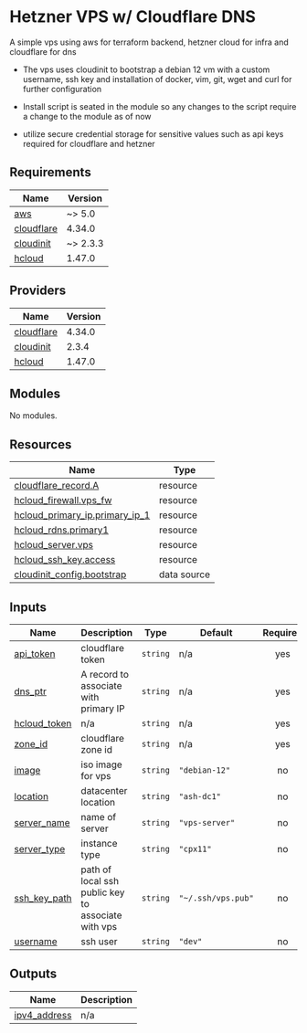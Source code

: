 # Hetzner VPS w/ Cloudflare DNS


A simple vps using aws for terraform backend, hetzner cloud for infra and cloudflare for dns

- The vps uses cloudinit to bootstrap a debian 12 vm with a custom username, ssh key and installation of docker, vim, git, wget and curl for further configuration

- Install script is seated in the module so any changes to the script require a change to the module as of now

- utilize secure credential storage for sensitive values such as api keys required for cloudflare and hetzner


<!-- BEGIN_TF_DOCS -->
## Requirements

| Name | Version |
|------|---------|
| <a name="requirement_aws"></a> [aws](#requirement\_aws) | ~> 5.0 |
| <a name="requirement_cloudflare"></a> [cloudflare](#requirement\_cloudflare) | 4.34.0 |
| <a name="requirement_cloudinit"></a> [cloudinit](#requirement\_cloudinit) | ~> 2.3.3 |
| <a name="requirement_hcloud"></a> [hcloud](#requirement\_hcloud) | 1.47.0 |

## Providers

| Name | Version |
|------|---------|
| <a name="provider_cloudflare"></a> [cloudflare](#provider\_cloudflare) | 4.34.0 |
| <a name="provider_cloudinit"></a> [cloudinit](#provider\_cloudinit) | 2.3.4 |
| <a name="provider_hcloud"></a> [hcloud](#provider\_hcloud) | 1.47.0 |

## Modules

No modules.

## Resources

| Name | Type |
|------|------|
| [cloudflare_record.A](https://registry.terraform.io/providers/cloudflare/cloudflare/4.34.0/docs/resources/record) | resource |
| [hcloud_firewall.vps_fw](https://registry.terraform.io/providers/hetznercloud/hcloud/1.47.0/docs/resources/firewall) | resource |
| [hcloud_primary_ip.primary_ip_1](https://registry.terraform.io/providers/hetznercloud/hcloud/1.47.0/docs/resources/primary_ip) | resource |
| [hcloud_rdns.primary1](https://registry.terraform.io/providers/hetznercloud/hcloud/1.47.0/docs/resources/rdns) | resource |
| [hcloud_server.vps](https://registry.terraform.io/providers/hetznercloud/hcloud/1.47.0/docs/resources/server) | resource |
| [hcloud_ssh_key.access](https://registry.terraform.io/providers/hetznercloud/hcloud/1.47.0/docs/resources/ssh_key) | resource |
| [cloudinit_config.bootstrap](https://registry.terraform.io/providers/hashicorp/cloudinit/latest/docs/data-sources/config) | data source |

## Inputs

| Name | Description | Type | Default | Required |
|------|-------------|------|---------|:--------:|
| <a name="input_api_token"></a> [api\_token](#input\_api\_token) | cloudflare token | `string` | n/a | yes |
| <a name="input_dns_ptr"></a> [dns\_ptr](#input\_dns\_ptr) | A record to associate with primary IP | `string` | n/a | yes |
| <a name="input_hcloud_token"></a> [hcloud\_token](#input\_hcloud\_token) | n/a | `string` | n/a | yes |
| <a name="input_zone_id"></a> [zone\_id](#input\_zone\_id) | cloudflare zone id | `string` | n/a | yes |
| <a name="input_image"></a> [image](#input\_image) | iso image for vps | `string` | `"debian-12"` | no |
| <a name="input_location"></a> [location](#input\_location) | datacenter location | `string` | `"ash-dc1"` | no |
| <a name="input_server_name"></a> [server\_name](#input\_server\_name) | name of server | `string` | `"vps-server"` | no |
| <a name="input_server_type"></a> [server\_type](#input\_server\_type) | instance type | `string` | `"cpx11"` | no |
| <a name="input_ssh_key_path"></a> [ssh\_key\_path](#input\_ssh\_key\_path) | path of local ssh public key to associate with vps | `string` | `"~/.ssh/vps.pub"` | no |
| <a name="input_username"></a> [username](#input\_username) | ssh user | `string` | `"dev"` | no |

## Outputs

| Name | Description |
|------|-------------|
| <a name="output_ipv4_address"></a> [ipv4\_address](#output\_ipv4\_address) | n/a |
<!-- END_TF_DOCS -->
